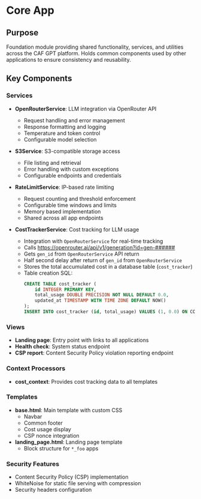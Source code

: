 # Core App

## Purpose
Foundation module providing shared functionality, services, and utilities across the CAF GPT platform.
Holds common components used by other applications to ensure consistency and reusability.

## Key Components

### Services
- **OpenRouterService**: LLM integration via OpenRouter API
  - Request handling and error management
  - Response formatting and logging
  - Temperature and token control
  - Configurable model selection

- **S3Service**: S3-compatible storage access
  - File listing and retrieval
  - Error handling with custom exceptions
  - Configurable endpoints and credentials

- **RateLimitService**: IP-based rate limiting
  - Request counting and threshold enforcement
  - Configurable time windows and limits
  - Memory based implementation
  - Shared across all app endpoints

- **CostTrackerService**: Cost tracking for LLM usage
  - Integration with `OpenRouterService` for real-time tracking
  - Calls https://openrouter.ai/api/v1/generation?id=gen-######
  - Gets `gen_id` from `OpenRouterService` API return
  - Half second delay after return of `gen_id` from `OpenRouterService`
  - Stores the total accumulated cost in a database table (`cost_tracker`)
  - Table creation SQL:
    ```sql
    CREATE TABLE cost_tracker (
        id INTEGER PRIMARY KEY,
        total_usage DOUBLE PRECISION NOT NULL DEFAULT 0.0,
        updated_at TIMESTAMP WITH TIME ZONE DEFAULT NOW()
    );
    INSERT INTO cost_tracker (id, total_usage) VALUES (1, 0.0) ON CONFLICT (id) DO NOTHING;
    ```

### Views
- **Landing page**: Entry point with links to all applications
- **Health check**: System status endpoint
- **CSP report**: Content Security Policy violation reporting endpoint

### Context Processors
- **cost_context**: Provides cost tracking data to all templates

### Templates
- **base.html**: Main template with custom CSS
  - Navbar
  - Common footer
  - Cost usage display
  - CSP nonce integration
- **landing_page.html**: Landing page template
  - Block structure for `*_foo` apps

### Security Features
- Content Security Policy (CSP) implementation
- WhiteNoise for static file serving with compression
- Security headers configuration

